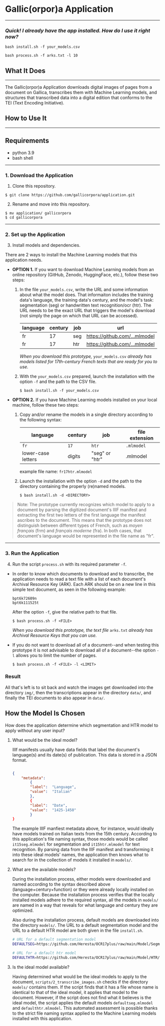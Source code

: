# Gallic(orpor)a Application

---
### *Quick! I already have the app installed. How do I use it right now?*
```
bash install.sh -f your_models.csv
```
```
bash process.sh -f arks.txt -l 10
```

## **What It Does**
___
The Gallic(orpor)a Application downloads digital images of pages from a document on Gallica, transcribes them with Machine Learning models, and structures that transcribed data into a digital edition that conforms to the TEI (Text Encoding Initiative).

## **How to Use It**
___
## Requirements
- python 3.9
- bash shell
---
### 1. Download the Application
1. Clone this repository.
```
$ git clone https://github.com/gallicorpora/application.git
```
2. Rename and move into this repository.
```
$ mv application/ gallicorpora
$ cd gallicorpora
```
---
### 2. Set up the Application
3. Install models and dependencies.

There are 2 ways to install the Machine Learning models that this application needs.

- **OPTION 1.** If you want to download Machine Learning models from an online repository (GitHub, Zenodo, HuggingFace, etc.), follow these two steps:

    1. In the file `your_models.csv`, write the URL and some information about what the model does. That informaiton includes the training data's language, the training data's century, and the model's task: segmentation (seg) or handwritten text recognition/ocr (htr). The URL needs to be the exact URL that triggers the model's download (not simply the page on which that URL can be accessed).

        |language|century|job|url|
        |--------|-------|---|---|
        |fr|17|seg|https://github.com/...mlmodel|
        |fr|17|htr|https://github.com/...mlmodel|

        *When you download this prototype,* `your_models.csv` *already has models listed for 17th-century French texts that are ready for you to use.*

    2. With the `your_models.csv` prepared, launch the installation with the option `-f` and the path to the CSV file.
        ```
        $ bash install.sh -f your_models.csv
        ```

- **OPTION 2.** If you have Machine Learning models installed on your local machine, follow these two steps:

    1. Copy and/or rename the models in a single directory according to the following syntax:

        |language|century|job|file extension|
        |--|--|--|--|
        |`fr`|`17`|`htr`|`.mlmodel`|
        |lower-case letters|digits|"seg" or "htr"|.mlmodel

        example file name: `fr17htr.mlmodel`

    2. Launch the installation with the option `-d` and the path to the directory containing the properly (re)named models.

        ```
        $ bash install.sh -d <DIRECTORY>
        ```

>Note: The prototype currently recognizes which model to apply to a document by parsing the digitized document's IIIF manifest and extracting the first two letters of the first language the manifest ascribes to the document. This means that the prototype does not distinguish between different types of French, such as *moyen français* (frm) and *français moderne* (fra). In both cases, that document's language would be represented in the file name as "fr".

---
### 3. Run the Application
4. Run the script `process.sh` with its required parameter `-f`.

- In order to know which documents to download and to transcribe, the application needs to read a text file with a list of each document's Archival Resource Key (ARK). Each ARK should be on a new line in this simple text document, as seen in the following example:

    ```  
    bpt6k72609n
    bpt6k111525t
    ```
    After the option `-f`, give the relative path to that file.
    ```
    $ bash process.sh -f <FILE>
    ```
    *When you download this prototype, the text file* `arks.txt` *already has Archival Resource Keys that you can use.*
- If you do not want to download all of a document--and when testing this prototype it is not advisable to download all of a document--the option `-l` allows you to limit the number of pages.
    ```
    $ bash process.sh -f <FILE> -l <LIMIT>
    ```
### Result
All that's left is to sit back and watch the images get downloaded into the directory `img/`, then the transcriptions appear in the directory `data/`, and finally the TEI documents to also appear in `data/`.

## How the Model Is Chosen

How does the application determine which segmentation and HTR model to apply without any user input?

1. What would be the ideal model?


    IIIf manifests usually have data fields that label the document's language(s) and its date(s) of publication. This data is stored in a JSON format.
    
    ```json
    
    {
        "metadata":
            {
            "label":  "Language",
            "value":  "Italian"
            },
            {
            "label":  "Date",
            "value":  "1425-1450"
            }
    }
    ```
    The example IIIF manfiest metadata above, for instance, would ideally have models trained on Italian texts from the 15th century. According to this application's file naming syntax, those models would be called `it15seg.mlmodel` for segmentation and `it15htr.mlmodel` for text recognition. By parsing data from the IIIF manifest and transforming it into these ideal models' names, the application then knows what to search for in the collection of models it installed in `models/`.

2. What are the available models?

    During the installation process, either models were downloaded and named according to the syntax described above (language+century+function) or they were already locally installed on the computer. Because the installation process verifies that the locally installed models adhere to the required syntax, all the models in `models/` are named in a way that reveals for what language and century they are optimized.
    
    Also during the installation process, default models are downloaded into the directory `models/`. The URL to a default segmentation model and the URL to a default HTR model are both given in the file `install.sh`.

    
    ```bash
    # URL for a default segmentation model
    DEFAULTSEG=https://github.com/Heresta/OCR17plus/raw/main/Model/Segment/appenzeller.mlmodel

    # URL for a default htr model
    DEFAULTHTR=https://github.com/Heresta/OCR17plus/raw/main/Model/HTR/dentduchat.mlmodel
    ```
3. Is the ideal model available?

    Having determined what would be the ideal models to apply to the document, `scripts/2_transcribe_images.sh` checks if the directory `models/` contains them. If the script finds that it has a file whose name is identical to that of the ideal model, it applies that model to the document. However, if the script does not find what it believes is the ideal model, the script applies the default models `defaultseg.mlmodel` and `defaulthtr.mlmodel`. This automated assessment is possible thanks to the strict file naming syntax applied to the Machine Learning models installed with this application.
